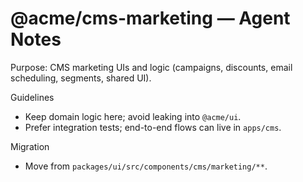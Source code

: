 # @acme/cms-marketing — Agent Notes

Purpose: CMS marketing UIs and logic (campaigns, discounts, email scheduling, segments, shared UI).

Guidelines
- Keep domain logic here; avoid leaking into `@acme/ui`.
- Prefer integration tests; end-to-end flows can live in `apps/cms`.

Migration
- Move from `packages/ui/src/components/cms/marketing/**`.

